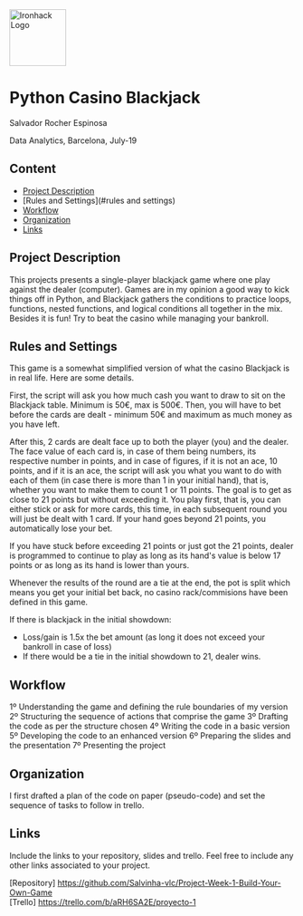 <img src="https://bit.ly/2VnXWr2" alt="Ironhack Logo" width="100"/>

# Python Casino Blackjack 
Salvador Rocher Espinosa

Data Analytics, Barcelona, July-19

## Content
- [Project Description](#project-description) 
- [Rules and Settings](#rules and settings) 
- [Workflow](#workflow)
- [Organization](#organization)
- [Links](#links)

<a name="project-description"></a>

## Project Description

This projects presents a single-player blackjack game where one play against the dealer (computer). Games are in my opinion a good way to kick things off in Python, and Blackjack gathers the conditions to practice loops, functions, nested functions, and logical conditions all together in the mix. Besides it is fun! Try to beat the casino while managing your bankroll.

<a name="rules and settings"></a>

## Rules and Settings

This game is a somewhat simplified version of what the casino Blackjack is in real life. Here are some details.

First, the script will ask you how much cash you want to draw to sit on the Blackjack table. Minimum is 50€, max is 500€. Then, you will have to bet before the cards are dealt - minimum 50€ and maximum as much money as you have left. 

After this, 2 cards are dealt face up to both the player (you) and the dealer. The face value of each card is, in case of them being numbers, its respective number in points, and in case of figures, if it is not an ace, 10 points, and if it is an ace, the script will ask you what you want to do with each of them (in case there is more than 1 in your initial hand), that is, whether you want to make them to count 1 or 11 points. The goal is to get as close to 21 points but without exceeding it. You play first, that is, you can either stick or ask for more cards, this time, in each subsequent round you will just be dealt with 1 card. If your hand goes beyond 21 points, you automatically lose your bet. 

If you have stuck before exceeding 21 points or just got the 21 points, dealer is programmed to continue to play as long as its hand's value is below 17 points or as long as its hand is lower than yours.

Whenever the results of the round are a tie at the end, the pot is split which means you get your initial bet back, no casino rack/commisions have been defined in this game.

If there is blackjack in the initial showdown:

- Loss/gain is 1.5x the bet amount (as long it does not exceed your bankroll in case of loss)
- If there would be a tie in the initial showdown to 21, dealer wins.

<a name="workflow"></a>

## Workflow

1º Understanding the game and defining the rule boundaries of my version
2º Structuring the sequence of actions that comprise the game
3º Drafting the code as per the structure chosen
4º Writing the code in a basic version
5º Developing the code to an enhanced version
6º Preparing the slides and the presentation
7º Presenting the project


<a name="organization"></a>

## Organization

I first drafted a plan of the code on paper (pseudo-code) and set the sequence of tasks to follow in trello.

<a name="links"></a>

## Links
Include the links to your repository, slides and trello. Feel free to include any other links associated to your project. 

[Repository] https://github.com/Salvinha-vlc/Project-Week-1-Build-Your-Own-Game   
[Trello] https://trello.com/b/aRH6SA2E/proyecto-1  
